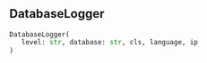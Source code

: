 #


## DatabaseLogger
```python 
DatabaseLogger(
   level: str, database: str, cls, language, ip
)
```


